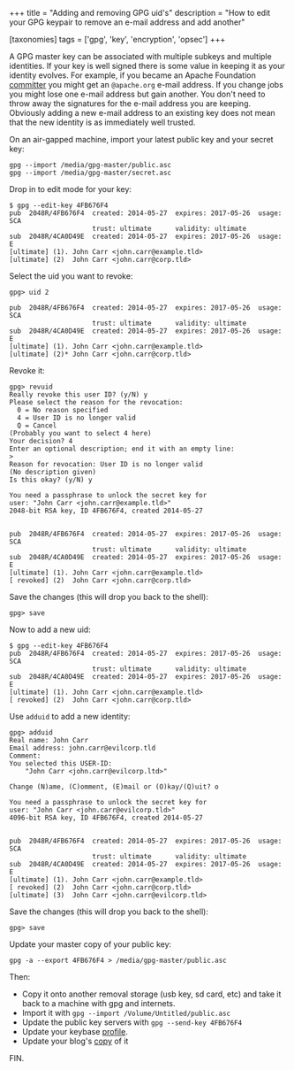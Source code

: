 +++
title = "Adding and removing GPG uid's"
description = "How to edit your GPG keypair to remove an e-mail address and add another"

[taxonomies]
tags = ['gpg', 'key', 'encryption', 'opsec']
+++

A GPG master key can be associated with multiple subkeys and multiple identities. If your key is well signed there is some value in keeping it as your identity evolves. For example, if you became an Apache Foundation [committer](http://people.apache.org/committer-index.html) you might get an `@apache.org` e-mail address. If you change jobs you might lose one e-mail address but gain another. You don't need to throw away the signatures for the e-mail address you are keeping. Obviously adding a new e-mail address to an existing key does not mean that the new identity is as immediately well trusted.

<!-- more -->

On an air-gapped machine, import your latest public key and your secret key:

    gpg --import /media/gpg-master/public.asc
    gpg --import /media/gpg-master/secret.asc

Drop in to edit mode for your key:

    $ gpg --edit-key 4FB676F4
    pub  2048R/4FB676F4  created: 2014-05-27  expires: 2017-05-26  usage: SCA
                         trust: ultimate      validity: ultimate
    sub  2048R/4CA0D49E  created: 2014-05-27  expires: 2017-05-26  usage: E
    [ultimate] (1). John Carr <john.carr@example.tld>
    [ultimate] (2)  John Carr <john.carr@corp.tld>

Select the uid you want to revoke:

    gpg> uid 2

    pub  2048R/4FB676F4  created: 2014-05-27  expires: 2017-05-26  usage: SCA
                         trust: ultimate      validity: ultimate
    sub  2048R/4CA0D49E  created: 2014-05-27  expires: 2017-05-26  usage: E
    [ultimate] (1). John Carr <john.carr@example.tld>
    [ultimate] (2)* John Carr <john.carr@corp.tld>

Revoke it:

    gpg> revuid
    Really revoke this user ID? (y/N) y
    Please select the reason for the revocation:
      0 = No reason specified
      4 = User ID is no longer valid
      Q = Cancel
    (Probably you want to select 4 here)
    Your decision? 4
    Enter an optional description; end it with an empty line:
    >
    Reason for revocation: User ID is no longer valid
    (No description given)
    Is this okay? (y/N) y

    You need a passphrase to unlock the secret key for
    user: "John Carr <john.carr@example.tld>"
    2048-bit RSA key, ID 4FB676F4, created 2014-05-27


    pub  2048R/4FB676F4  created: 2014-05-27  expires: 2017-05-26  usage: SCA
                         trust: ultimate      validity: ultimate
    sub  2048R/4CA0D49E  created: 2014-05-27  expires: 2017-05-26  usage: E
    [ultimate] (1). John Carr <john.carr@example.tld>
    [ revoked] (2)  John Carr <john.carr@corp.tld>

Save the changes (this will drop you back to the shell):

    gpg> save

Now to add a new uid:

    $ gpg --edit-key 4FB676F4
    pub  2048R/4FB676F4  created: 2014-05-27  expires: 2017-05-26  usage: SCA
                         trust: ultimate      validity: ultimate
    sub  2048R/4CA0D49E  created: 2014-05-27  expires: 2017-05-26  usage: E
    [ultimate] (1). John Carr <john.carr@example.tld>
    [ revoked] (2)  John Carr <john.carr@corp.tld>

Use `adduid` to add a new identity:

    gpg> adduid
    Real name: John Carr
    Email address: john.carr@evilcorp.tld
    Comment:
    You selected this USER-ID:
        "John Carr <john.carr@evilcorp.ltd>"

    Change (N)ame, (C)omment, (E)mail or (O)kay/(Q)uit? o

    You need a passphrase to unlock the secret key for
    user: "John Carr <john.carr@evilcorp.tld>"
    4096-bit RSA key, ID 4FB676F4, created 2014-05-27


    pub  2048R/4FB676F4  created: 2014-05-27  expires: 2017-05-26  usage: SCA
                         trust: ultimate      validity: ultimate
    sub  2048R/4CA0D49E  created: 2014-05-27  expires: 2017-05-26  usage: E
    [ultimate] (1). John Carr <john.carr@example.tld>
    [ revoked] (2)  John Carr <john.carr@corp.tld>
    [ultimate] (3)  John Carr <john.carr@evilcorp.tld>

Save the changes (this will drop you back to the shell):

    gpg> save

Update your master copy of your public key:

    gpg -a --export 4FB676F4 > /media/gpg-master/public.asc

Then:

 * Copy it onto another removal storage (usb key, sd card, etc) and take it back to a machine with gpg and internets.
 * Import it with `gpg --import /Volume/Untitled/public.asc`
 * Update the public key servers with `gpg --send-key 4FB676F4`
 * Update your keybase [profile](https://keybase.io/jc2k).
 * Update your blog's [copy](http://unrouted.io/gpg/key.txt) of it

FIN.
